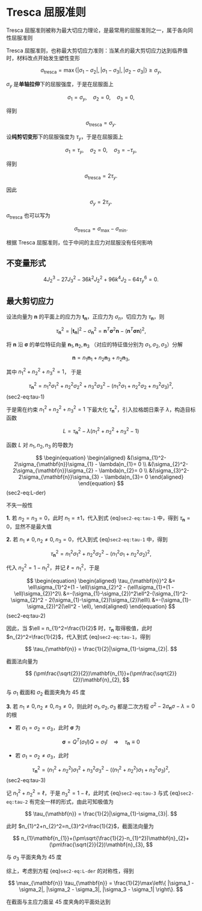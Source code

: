 # Tresca 屈服准则

<span class="gray-text">
Tresca 屈服准则被称为最大切应力理论，是最常用的屈服准则之一，属于各向同性屈服准则
</span>

Tresca 屈服准则，也称最大剪切应力准则：当某点的最大剪切应力达到临界值时，材料改点开始发生塑性变形

$$
\sigma_{\text{tresca}} = \max\left\{ |\sigma_1 - \sigma_2|, |\sigma_1 - \sigma_3|, |\sigma_2 - \sigma_3| \right\}\geq\sigma_{y},
$$

$\sigma_{y}$ 是**单轴拉伸**下的屈服强度，于是在屈服面上

$$
\sigma_{1}=\sigma_{y},\quad\sigma_{2} = 0,\quad \sigma_{3} = 0,
$$

得到

$$
\sigma_{\text{tresca}} = \sigma_{y}.
$$

设**纯剪切变形**下的屈服强度为 $\tau_{y}$，于是在屈服面上

$$
\sigma_{1}=\tau_{y},\quad\sigma_{2} = 0,\quad \sigma_{3} = -\tau_{y},
$$

得到

$$
\sigma_{\text{tresca}} = 2\tau_{y}.
$$

因此

$$
\sigma_{y} = 2\tau_{y}.
$$

$\sigma_{\text{tresca}}$ 也可以写为

$$
\sigma_{\text{tresca}} = \sigma_{\text{max}} - \sigma_{\text{min}}.
$$

根据 Tresca 屈服准则，位于中间的主应力对屈服没有任何影响


## 不变量形式

$$
4J_2^3 - 27J_3^2 - 36k^2 J_2^2 + 96k^4 J_2 - 64\tau_{y}^6 = 0.
$$

## 最大剪切应力

设法向量为 $\mathbf{n}$ 的平面上的应力为 $\mathbf{t}_{\mathbf{n}}$，正应力为 $\sigma_{n}$，切应力为 $\tau_{\mathbf{n}}$，则

$$
\tau_{\mathbf{n}}^{2} = |\mathbf{t}_{\mathbf{n}}|^{2} - \sigma_{\mathbf{n}}^{2} = \mathbf{n}^{T}\boldsymbol{\sigma}^{2}\mathbf{n} - (\mathbf{n}^{T}\boldsymbol{\sigma}\mathbf{n})^{2},
$$

将 $\mathbf{n}$ 沿 $\boldsymbol{\sigma}$ 的单位特征向量 $\mathbf{n}_{1},\mathbf{n}_{2},\mathbf{n}_{3}$ （对应的特征值分别为 $\sigma_{1},\sigma_{2},\sigma_{3}$）分解

$$
\mathbf{n} = n_{1}\mathbf{n}_{1}+n_{2}\mathbf{n}_{3}+n_{2}\mathbf{n}_{3},
$$

其中 $n_{1}^2+n_{2}^2+n_{3}^2=1$， 于是

$$
\tau_{\mathbf{n}}^2 = n_{1}^{2}\sigma_{1}^{2}+n_{2}^{2}\sigma_{2}^{2}+n_{3}^{2}\sigma_{3}^{2}-(n_{1}^{2}\sigma_{1}+n_{2}^{2}\sigma_{2}+n_{3}^{2}\sigma_{3})^2,
$$ (sec2-eq:tau-1)

于是需在约束 $n_{1}^2+n_{2}^2+n_{3}^2=1$ 下最大化 $\tau_{\mathbf{n}}^2$，引入拉格朗日乘子 $\lambda$，构造目标函数

$$
L = \tau_{\mathbf{n}}^2 - \lambda(n_{1}^2+n_{2}^2+n_{3}^2-1)
$$

函数 $L$ 对 $n_{1},n_{2},n_{3}$ 的导数为

$$
\begin{equation}
\begin{aligned}
&(\sigma_{1}^2-2\sigma_{\mathbf{n}}\sigma_{1} - \lambda)n_{1}= 0 \\
&(\sigma_{2}^2-2\sigma_{\mathbf{n}}\sigma_{2} - \lambda)n_{2}= 0 \\
&(\sigma_{3}^2-2\sigma_{\mathbf{n}}\sigma_{3} - \lambda)n_{3}= 0
\end{aligned}
\end{equation}
$$ (sec2-eq:L-der)

不失一般性

**1.** 若 $n_{2}=n_{3}=0$，此时 $n_{1}=\pm1$，代入到式 {eq}`sec2-eq:tau-1` 中，得到 $\tau_{\mathbf{n}}=0$，显然不是最大值

**2.** 若 $n_{1}\neq0,n_{2}\neq0,n_{3}=0$，代入到式 {eq}`sec2-eq:tau-1` 中，得到

$$
\tau_{\mathbf{n}}^2 = n_{1}^2\sigma_{1}^2+n_{2}^2\sigma_{2}^2 - (n_{1}^2\sigma_{1}+n_{2}^2\sigma_{2})^2,
$$

代入 $n_{2}^2 = 1 - n_{1}^2$，并记 $\ell = n_{1}^2$，于是

$$
\begin{equation}
\begin{aligned}
\tau_{\mathbf{n}}^2 &= \ell\sigma_{1}^2+(1 - \ell)\sigma_{2}^2 - (\ell\sigma_{1}+(1 - \ell)\sigma_{2})^2\\
&=-(\sigma_{1}-\sigma_{2})^2\ell^2-(\sigma_{1}^2-\sigma_{2}^2 - 2(\sigma_{1}-\sigma_{2})\sigma_{2})\ell\\
&=-(\sigma_{1}-\sigma_{2})^2(\ell^2 - \ell),
\end{aligned}
\end{equation}
$$ (sec2-eq:tau-2)

因此，当 $\ell = n_{1}^2=\frac{1}{2}$ 时，$\tau_{\mathbf{n}}$ 取得极值，此时 $n_{2}^2=\frac{1}{2}$，代入到式 {eq}`sec2-eq:tau-1`，得到

$$
\tau_{\mathbf{n}} = \frac{1}{2}|\sigma_{1}-\sigma_{2}|.
$$

截面法向量为 

$$
(\pm\frac{\sqrt{2}}{2})\mathbf{n_{1}}+(\pm\frac{\sqrt{2}}{2})\mathbf{n}_{2},
$$

与 $\sigma_{1}$ 截面和 $\sigma_{2}$ 截面夹角为 $45$ 度

**3.** 若 $n_{1}\neq0,n_{2}\neq0,n_{3}\neq0$，则此时 $\sigma_{1},\sigma_{2},\sigma_{3}$ 都是二次方程 $\sigma^2-2\sigma_{\mathbf{n}}\sigma - \lambda = 0$ 的根

- 若 $\sigma_{1}=\sigma_{2}=\sigma_{3}$，此时 $\boldsymbol{\sigma}$ 为

$$
\boldsymbol{\sigma} = Q^{T}(\sigma_{1}I)Q = \sigma_{1}I \quad\Longrightarrow\quad \tau_{\mathbf{n}}\equiv0
$$

- 若 $\sigma_{1}=\sigma_{2}\neq\sigma_{3}$，此时

$$
\tau_{\mathbf{n}}^2 = (n_{1}^{2}+n_{2}^{2})\sigma_{1}^{2}+n_{3}^{2}\sigma_{3}^{2}-((n_{1}^{2}+n_{2}^{2})\sigma_{1}+n_{3}^{2}\sigma_{3})^2,
$$ (sec2-eq:tau-3)

记 $n_{1}^2+n_{2}^2 = \ell$，于是 $n_{3}^2 = 1-\ell$，此时式 {eq}`sec2-eq:tau-3` 与式 {eq}`sec2-eq:tau-2` 有完全一样的形式，由此可知极值为

$$
\tau_{\mathbf{n}} = \frac{1}{2}|\sigma_{1}-\sigma_{3}|.
$$

此时 $n_{1}^2+n_{2}^2=n_{3}^2=\frac{1}{2}$，截面法向量为 

$$
n_{1}\mathbf{n_{1}}+(\pm\sqrt{\frac{1}{2}-n_{1}^2})\mathbf{n}_{2}+(\pm\frac{\sqrt{2}}{2})\mathbf{n}_{3},
$$

与 $\sigma_{3}$ 平面夹角为 $45$ 度

综上，考虑到方程 {eq}`sec2-eq:L-der` 的对称性，得到 

$$
\max_{\mathbf{n}} \tau_{\mathbf{n}} = \frac{1}{2}\max\left\{ |\sigma_1 - \sigma_2|, |\sigma_2 - \sigma_3|, |\sigma_3 - \sigma_1| \right\}.
$$

在截面与主应力面呈 $45$ 度夹角的平面处达到
